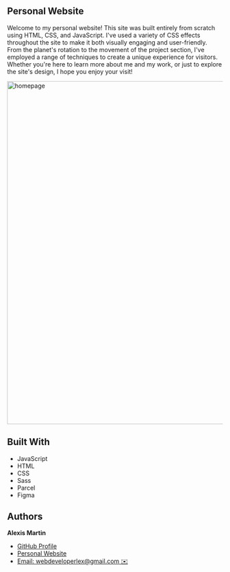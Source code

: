 ## **Personal Website**

Welcome to my personal website! This site was built entirely from scratch using HTML, CSS, and JavaScript. I've used a variety of CSS effects throughout the site to make it both visually engaging and user-friendly. From the planet's rotation to the movement of the project section, I've employed a range of techniques to create a unique experience for visitors. Whether you're here to learn more about me and my work, or just to explore the site's design, I hope you enjoy your visit!

<img src="./src/assets/images/homepage.gif" alt="homepage" width="800"/>

## Built With

- JavaScript
- HTML
- CSS
- Sass
- Parcel
- Figma


## Authors

**Alexis Martin**

- [GitHub Profile](https://github.com/webdevlex)
- [Personal Website](https://webdevlex.com/)
- [Email: webdeveloperlex@gmail.<area>com ✉️](mailto:webdeveloperlex@gmail.com?subject=Listening-Lobby 'webdeveloperlex@gmail.com')
